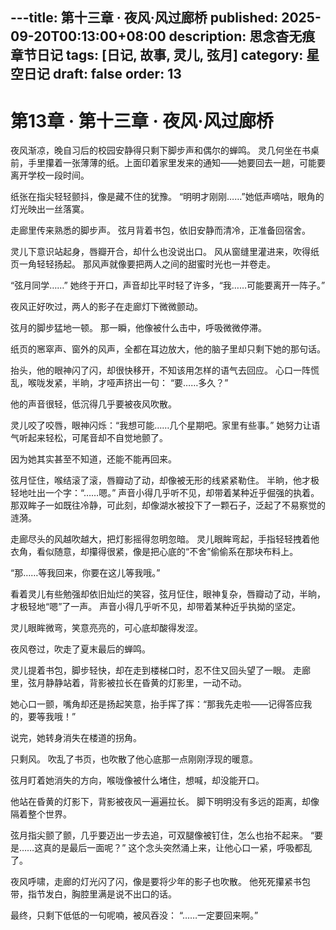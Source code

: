 ---title: 第十三章 · 夜风·风过廊桥
published: 2025-09-20T00:13:00+08:00
description: 思念杳无痕章节日记
tags: [日记, 故事, 灵儿, 弦月]
category: 星空日记
draft: false
order: 13
---

# 第13章 · 第十三章 · 夜风·风过廊桥

夜风渐凉，晚自习后的校园安静得只剩下脚步声和偶尔的蝉鸣。
灵几何坐在书桌前，手里攥着一张薄薄的纸。上面印着家里发来的通知——她要回去一趟，可能要离开学校一段时间。

纸张在指尖轻轻颤抖，像是藏不住的犹豫。
“明明才刚刚……”她低声嘀咕，眼角的灯光映出一丝落寞。

走廊里传来熟悉的脚步声。
弦月背着书包，依旧安静而清冷，正准备回宿舍。

灵儿下意识站起身，唇瓣开合，却什么也没说出口。
风从窗缝里灌进来，吹得纸页一角轻轻扬起。
那风声就像要把两人之间的甜蜜时光也一并卷走。

“弦月同学……”
她终于开口，声音却比平时轻了许多，“我……可能要离开一阵子。”

夜风正好吹过，两人的影子在走廊灯下微微颤动。

弦月的脚步猛地一顿。
那一瞬，他像被什么击中，呼吸微微停滞。

纸页的窸窣声、窗外的风声，全都在耳边放大，他的脑子里却只剩下她的那句话。

抬头，他的眼神闪了闪，却很快移开，不知该用怎样的语气去回应。
心口一阵慌乱，喉咙发紧，半晌，才哑声挤出一句：
“要……多久？”

他的声音很轻，低沉得几乎要被夜风吹散。

灵儿咬了咬唇，眼神闪烁：“我想可能……几个星期吧。家里有些事。”
她努力让语气听起来轻松，可尾音却不自觉地颤了。

因为她其实甚至不知道，还能不能再回来。

弦月怔住，喉结滚了滚，唇瓣动了动，却像被无形的线紧紧勒住。
半晌，他才极轻地吐出一个字：“……嗯。”
声音小得几乎听不见，却带着某种近乎倔强的执着。
那双眸子一如既往冷静，可此刻，却像湖水被投下了一颗石子，泛起了不易察觉的涟漪。

走廊尽头的风越吹越大，把灯影摇得忽明忽暗。
灵儿眼眸弯起，手指轻轻拽着他衣角，看似随意，却攥得很紧，像是把心底的“不舍”偷偷系在那块布料上。

“那……等我回来，你要在这儿等我哦。”

看着灵儿有些勉强却依旧灿烂的笑容，弦月怔住，眼神复杂，唇瓣动了动，半晌，才极轻地“嗯”了一声。
声音小得几乎听不见，却带着某种近乎执拗的坚定。

灵儿眼眸微弯，笑意亮亮的，可心底却酸得发涩。

夜风卷过，吹走了夏末最后的蝉鸣。

灵儿提着书包，脚步轻快，却在走到楼梯口时，忍不住又回头望了一眼。
走廊里，弦月静静站着，背影被拉长在昏黄的灯影里，一动不动。

她心口一颤，嘴角却还是扬起笑意，抬手挥了挥：“那我先走啦——记得答应我的，要等我哦！”

说完，她转身消失在楼道的拐角。

只剩风。
吹乱了书页，也吹散了他心底那一点刚刚浮现的暖意。

弦月盯着她消失的方向，喉咙像被什么堵住，想喊，却没能开口。

他站在昏黄的灯影下，背影被夜风一遍遍拉长。
脚下明明没有多远的距离，却像隔着整个世界。

弦月指尖颤了颤，几乎要迈出一步去追，可双腿像被钉住，怎么也抬不起来。
“要是……这真的是最后一面呢？”
这个念头突然涌上来，让他心口一紧，呼吸都乱了。

夜风呼啸，走廊的灯光闪了闪，像是要将少年的影子也吹散。
他死死攥紧书包带，指节发白，胸腔里满是说不出口的话。

最终，只剩下低低的一句呢喃，被风吞没：
“……一定要回来啊。”